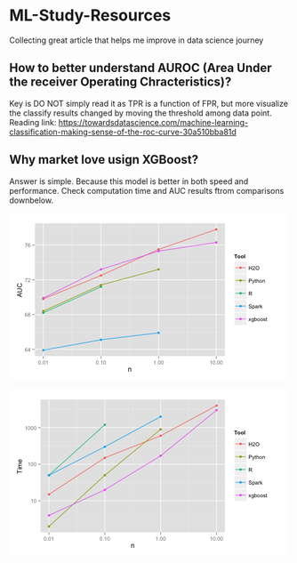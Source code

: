 # ML-Study-Resources
Collecting great article that helps me improve in data science journey

## How to better understand AUROC (Area Under the receiver Operating Chracteristics)?

Key is DO NOT simply read it as TPR is a function of FPR, but more visualize the classify results changed by moving the threshold among data point.
Reading link: https://towardsdatascience.com/machine-learning-classification-making-sense-of-the-roc-curve-30a510bba81d

## Why market love usign XGBoost?

Answer is simple. Because this model is better in both speed and performance. Check computation time and AUC results ftrom comparisons downbelow.

![alt text](https://github.com/DianaGao/ML-Study-Resources/blob/main/AUC%20comparisons.png)

![alt text](https://github.com/DianaGao/ML-Study-Resources/blob/main/computation%20time%20comparisons.png)


